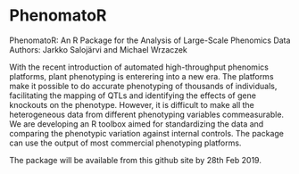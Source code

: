 # PhenomatoR
PhenomatoR: An R Package for the Analysis of Large-Scale Phenomics Data
Authors: Jarkko Salojärvi and Michael Wrzaczek

With the recent introduction of automated high-throughput phenomics platforms, plant phenotyping is enterering into a new era. The platforms make it possible to do accurate phenotyping of thousands of individuals, facilitating the mapping of QTLs and identifying the effects of gene knockouts on the phenotype. However, it is difficult to make all the heterogeneous data from different phenotyping variables commeasurable. We are developing an R toolbox aimed for standardizing the data and comparing the phenotypic variation against internal controls. The package can use the output of most commercial phenotyping platforms.

The package will be available from this github site by 28th Feb 2019.
